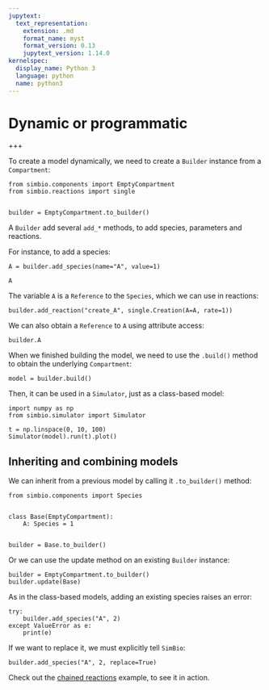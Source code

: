 ```yaml
---
jupytext:
  text_representation:
    extension: .md
    format_name: myst
    format_version: 0.13
    jupytext_version: 1.14.0
kernelspec:
  display_name: Python 3
  language: python
  name: python3
---
```


# Dynamic or programmatic

+++

To create a model dynamically,
we need to create a `Builder` instance from a `Compartment`:

```{code-cell} ipython3
from simbio.components import EmptyCompartment
from simbio.reactions import single


builder = EmptyCompartment.to_builder()
```

A `Builder` add several `add_*` methods,
to add species, parameters and reactions.

For instance,
to add a species:

```{code-cell} ipython3
A = builder.add_species(name="A", value=1)

A
```

The variable `A` is a `Reference` to the `Species`,
which we can use in reactions:

```{code-cell} ipython3
builder.add_reaction("create_A", single.Creation(A=A, rate=1))
```

We can also obtain a `Reference` to `A` using attribute access:

```{code-cell} ipython3
builder.A
```

When we finished building the model,
we need to use the `.build()` method
to obtain the underlying `Compartment`:

```{code-cell} ipython3
model = builder.build()
```

Then,
it can be used in a `Simulator`,
just as a class-based model:

```{code-cell} ipython3
import numpy as np
from simbio.simulator import Simulator

t = np.linspace(0, 10, 100)
Simulator(model).run(t).plot()
```

## Inheriting and combining models

We can inherit from a previous model
by calling it `.to_builder()` method:

```{code-cell} ipython3
from simbio.components import Species


class Base(EmptyCompartment):
    A: Species = 1


builder = Base.to_builder()
```

Or we can use the update method on an existing `Builder` instance:

```{code-cell} ipython3
builder = EmptyCompartment.to_builder()
builder.update(Base)
```

As in the class-based models,
adding an existing species raises an error:

```{code-cell} ipython3
try:
    builder.add_species("A", 2)
except ValueError as e:
    print(e)
```

If we want to replace it,
we must explicitly tell `SimBio`:

```{code-cell} ipython3
builder.add_species("A", 2, replace=True)
```

Check out the [chained reactions](../examples/chained-reactions.md) example,
to see it in action.
